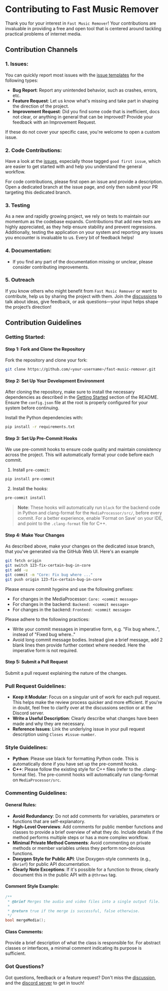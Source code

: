 # Contributing to Fast Music Remover

Thank you for your interest in `Fast Music Remover`! Your contributions are invaluable in providing a free and open tool that is centered around tackling practical problems of internet media.

## Contribution Channels

### 1. Issues:
You can quickly report most issues with the [issue templates](https://github.com/omeryusufyagci/fast-music-remover/issues/new/choose) for the following types:
* **Bug Report**: Report any unintended behavior, such as crashes, errors, etc.
* **Feature Request**: Let us know what's missing and take part in shaping the direction of the project.
* **Improvement Request**: Did you find some code that is inefficient, docs not clear, or anything in general that can be improved? Provide your feedback with an Improvement Request.

If these do not cover your specific case, you're welcome to open a custom issue.

### 2. Code Contributions:
Have a look at the [issues](https://github.com/omeryusufyagci/fast-music-remover/issues), especially those tagged `good first issue`, which are easier to get started with and help you understand the general workflow. 

For code contributions, please first open an issue and provide a description. Open a dedicated branch at the issue page, and only then submit your PR targeting this dedicated branch. 

### 3. Testing

As a new and rapidly growing project, we rely on tests to maintain our momentum as the codebase expands. Contributions that add new tests are highly appreciated, as they help ensure stability and prevent regressions. Additionally, testing the application on your system and reporting any issues you encounter is invaluable to us. Every bit of feedback helps!

### 4. Documentation:
* If you find any part of the documentation missing or unclear, please consider contributing improvements. 

### 5. Outreach
If you know others who might benefit from `Fast Music Remover` or want to contribute, help us by sharing the project with them. Join the [discussions](https://github.com/omeryusufyagci/fast-music-remover/discussions) to talk about ideas, give feedback, or ask questions—your input helps shape the project’s direction!

## Contribution Guidelines

### Getting Started:

#### Step 1: Fork and Clone the Repository

Fork the repository and clone your fork:
```sh
git clone https://github.com/<your-username>/fast-music-remover.git
```
#### Step 2: Set Up Your Development Environment

After cloning the repository, make sure to install the necessary dependencies as described in the [Getting Started](README.md#getting-started) section of the README. Ensure the `config.json` file at the root is properly configured for your system before continuing.

Install the Python dependencies with:

```sh
pip install -r requirements.txt
```
#### Step 3: Set Up Pre-Commit Hooks

We use pre-commit hooks to ensure code quality and maintain consistency across the project. This will automatically format your code before each commit.

1. Install `pre-commit`:
```sh
pip install pre-commit
```
2. Install the hooks:
```sh
pre-commit install
```

> **Note**: These hooks will automatically run `black` for the backend code in Python and clang-format for the `MediaProcessor/src/`, before every commit. For a better experience, enable 'Format on Save' on your IDE, and point to the `.clang-format` file for C++.

#### Step 4: Make Your Changes

As described above, make your changes on the dedicated issue branch, that you've generated via the GitHub Web UI. Here's an example
```sh
git fetch origin
git switch 123-fix-certain-bug-in-core
git add -u
git commit -m "Core: Fix bug where ..."
git push origin 123-fix-certain-bug-in-core
```
Please ensure commit hygeine and use the following prefixes:
* For changes in the MediaProcessor: `Core: <commit message>`
* For changes in the backend: `Backend: <commit message>`
* For changes in the backend: `Frontend: <commit message>`

Please adhere to the following practices:
* Write your commit messages in imperative form, e.g. "Fix bug where..", instead of "Fixed bug where.."
* Avoid long commit message bodies. Instead give a brief message, add 2 blank lines then provide further context where needed. Here the imperative form is not required.

#### Step 5: Submit a Pull Request

Submit a pull request explaining the nature of the changes. 

### Pull Request Guidelines:
* **Keep it Modular**: Focus on a singular unit of work for each pull request. This helps make the review process quicker and more efficient. If you're in doubt, feel free to clarify over at the discussions section or at the Discord server.
* **Write a Useful Description**: Clearly describe what changes have been made and why they are necessary.
* **Reference Issues**: Link the underlying issue in your pull request description using `Closes #issue-number`.

### Style Guidelines:
- **Python**: Please use black for formatting Python code. This is automatically done if you have set up the pre-commit hooks.
- **C++**: Please follow the existing style for C++ files (refer to the .clang-format file). The pre-commit hooks will automatically run clang-format on `MediaProcessor/src`.

### Commenting Guidelines:

#### General Rules:
- **Avoid Redundancy**: Do not add comments for variables, parameters or functions that are self-explanatory.
- **High-Level Overviews**: Add comments for public member functions and classes to provide a brief overview of what they do. Include details if the method performs multiple steps or has a more complex workflow.
- **Minimal Private Method Comments**: Avoid commenting on private methods or member variables unless they perform non-obvious functions.
- **Doxygen Style for Public API**: Use Doxygen-style comments (e.g., `@brief`) for public API documentation.
- **Clearly Note Exceptions**: If it's possible for a function to throw, clearly document this in the public API with a `@throws` tag.
  
#### Comment Style Example:
```cpp
/**
 * @brief Merges the audio and video files into a single output file.
 * 
 * @return true if the merge is successful, false otherwise.
 */
bool mergeMedia();
```

#### Class Comments:
Provide a brief description of what the class is responsible for. For abstract classes or interfaces, a minimal comment indicating its purpose is sufficient.

### Got Questions?
Got questions, feedback or a feature request? Don't miss the [discussion](https://github.com/omeryusufyagci/fast-music-remover/discussions), and the [discord server](https://discord.gg/xje3PQTEYp) to get in touch!